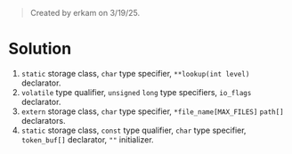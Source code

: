 > Created by erkam on 3/19/25.

# Solution

1. `static` storage class, `char` type specifier, `**lookup(int level)` declarator.
2. `volatile` type qualifier, `unsigned` `long` type specifiers, `io_flags` declarator.
3. `extern` storage class, `char` type specifier, `*file_name[MAX_FILES]` `path[]` declarators.
4. `static` storage class, `const` type qualifier, `char` type specifier, `token_buf[]` declarator, `""` initializer.